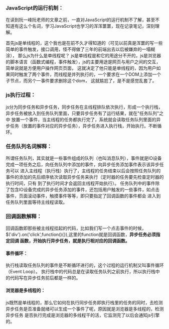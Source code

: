 ### JavaScript的运行机制：
在读到阮一峰阮老师的文章之前，一直对JavaScript的运行机制不了解，甚至不知道有这么个名词，学习JavaScript也学习的浑浑噩噩，现在记录笔记，深刻理解。

首先js是单线程的，这个我也是在前不久才得知道的（可见以前真是浑噩的写一些简单的事件触发，接口调用，怪不得做了三年的前端出去以后被嫌弃的一塌糊涂），
那么js为什么是单线程呢？
js是单线程是和它的用途分不开的，js是浏览器的脚本语言（函数式编程，事件触发），js的主要用途是网页与用户之间的交互，简单说就是方便用户操作网页页面，
这就决定了他只能是单线程的，因为用户如果同时触发了两个事件，而线程是并列执行的，一个要求在一个DOM上添加一个子节点，而另个一事件要求删除这个dom，
这就尴尬了，是不是感觉乱套了。

### js执行过程：
js分为同步任务和异步任务，同步任务在主线程排队依次执行，形成一个执行栈，异步任务被放入到任务队列里面，只要异步任务有了运行结果，就在"任务队列"之中
放置一个事件，当主线程的任务都执行完了，系统就会读取任务队列里面的异步任务（放置的事件对应的异步任务），异步任务进入执行栈，开始执行。不断循环。

### 任务队列名词解释：
所谓任务队列，其实就是一些事件组成的队列（也叫消息队列），事件就是IO设备完成一项任务之后，向任务队列中添加的事件，向异步任务添加事件表示该异步任务可以
进入主线程（执行栈）执行了，主线程的任务结束以后会按照任务队列的事件的添加的先后顺序依次读取异步任务来执行（定时器的任务要先检查定时器的执行时间，只有
到了执行时间才会返回主线程开始执行）。
任务队列中的事件除了包含IO设备完成的异步任务添加的事件，还包括用户触发的一些事件，如点击事件，页面滚动事件，触摸事件等等，即只要指定了回调函数的事件都会
进入到任务队列里面等待主线程读取。

### 回调函数解释：
回调函数即那些被主线程挂起的代码，比如我们写一个点击事件的时候，$('div').on('click',function(){}),这里的function就是回调函数，**异步任务必须指定回调
函数，开始执行异步任务，就是执行相对应的回调函数。**

#### 事件循环：
执行栈读取任务队列的事件是不断循环进行的，这个过程的运行机制又叫事件循环（Event Loop）。
执行栈中的代码总是在读取任务队列之前执行，所以执行栈中的代码写在异步任务前后都是一样的。

#### 浏览器是多线程的：
js既然是单线程的，那么它如何在执行同步任务即执行栈里的任务的同时，去检测异步任务是否准备就绪可以生成一个事件了呢，原因就是浏览器是多线程的，检测异步任务
是否执行完成是浏览器的多线程干的活，它监测完了以后会通知js引擎的。



